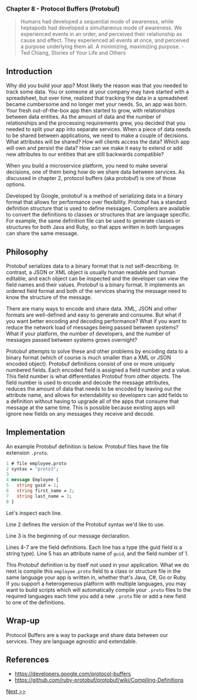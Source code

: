 ### Chapter 8 - Protocol Buffers (Protobuf)

> Humans had developed a sequential mode of awareness, while heptapods had developed a simultaneous mode of awareness. We experienced events in an order, and perceived their relationship as cause and effect. They experienced all events at once, and perceived a purpose underlying them all. A minimizing, maximizing purpose. - Ted Chiang, Stories of Your Life and Others

## Introduction

Why did you build your app? Most likely the reason was that you needed to track some data. You or someone at your company may have started with a spreadsheet, but over time, realized that tracking the data in a spreadsheet became cumbersome and no longer met your needs. So, an app was born. Your fresh out-of-the-box app then started to grow, with relationships between data entities. As the amount of data and the number of relationships and the processing requirements grew, you decided that you needed to split your app into separate services. When a piece of data needs to be shared between applications, we need to make a couple of decisions. What attributes will be shared? How will clients access the data? Which app will own and persist the data? How can we make it easy to extend or add new attributes to our entities that are still backwards compatible?

When you build a microservice platform, you need to make several decisions, one of them being how do we share data between services. As discussed in chapter 2, protocol buffers (aka protobuf) is one of those options. 

Developed by Google, protobuf is a method of serializing data in a binary format that allows for performance over flexibility. Protobuf has a standard definition structure that is used to define messages. Compilers are available to convert the definitions to classes or structures that are language specific. For example, the same definition file can be used to generate classes or structures for both Java and Ruby, so that apps written in both languages can share the same message.

## Philosophy

Protobuf serializes data to a binary format that is not self-describing. In contrast, a JSON or XML object is usually human readable and human editable, and each object can be inspected and the developer can view the field names and their values. Protobuf is a binary format. It implements an ordered field format and both of the services sharing the message need to know the structure of the message.

There are many ways to encode and share data. XML, JSON and other formats are well-defined and easy to generate and consume. But what if you want better encoding and decoding performance? What if you want to reduce the network load of messages being passed between systems? What if your platform, the number of developers, and the number of messages passed between systems grows overnight?

Protobuf attempts to solve these and other problems by encoding data to a binary format (which of course is much smaller than a XML or JSON encoded object). Protobuf definitions consist of one or more uniquely numbered fields. Each encoded field is assigned a field number and a value. This field number is what differentiates Protobuf from other objects. The field number is used to encode and decode the message attributes, reduces the amount of data that needs to be encoded by leaving out the attribute name, and allows for extendability so developers can add fields to a definition without having to upgrade all of the apps that consume that message at the same time. This is possible because existing apps will ignore new fields on any messages they receive and decode.

## Implementation

An example Protobuf definition is below. Protobuf files have the file extension `.proto`.

```proto
1 # file employee.proto
2 syntax = "proto3";
3 
4 message Employee {
5   string guid = 1;
6   string first_name = 2;
7   string last_name = 3;
8 }
```

Let's inspect each line.

Line 2 defines the version of the Protobuf syntax we'd like to use.

Line 3 is the beginning of our message declaration.

Lines 4-7 are the field definitions. Each line has a type (the guid field is a string type). Line 5 has an attribute name of `guid`, and the field number of 1.

This Protobuf definition is by itself not used in your application. What we do next is compile this `employee.proto` field to a class or structure file in the same language your app is written in, whether that's Java, C#, Go or Ruby. If you support a heterogeneous platform with multiple languages, you may want to build scripts which will automatically compile your `.proto` files to the required languages each time you add a new `.proto` file or add a new field to one of the definitions.

## Wrap-up

Protocol Buffers are a way to package and share data between our services. They are language agnostic and extendable.

## References

* https://developers.google.com/protocol-buffers
* https://github.com/ruby-protobuf/protobuf/wiki/Compiling-Definitions

[Next >>](100-chapter-09.md)
